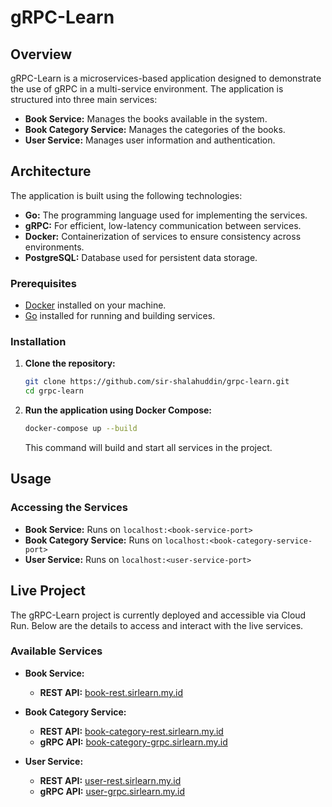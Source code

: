 # gRPC-Learn

## Overview

gRPC-Learn is a microservices-based application designed to demonstrate the use of gRPC in a multi-service environment. The application is structured into three main services:

- **Book Service:** Manages the books available in the system.
- **Book Category Service:** Manages the categories of the books.
- **User Service:** Manages user information and authentication.

## Architecture

The application is built using the following technologies:

- **Go:** The programming language used for implementing the services.
- **gRPC:** For efficient, low-latency communication between services.
- **Docker:** Containerization of services to ensure consistency across environments.
- **PostgreSQL:** Database used for persistent data storage.

### Prerequisites

- [Docker](https://www.docker.com/) installed on your machine.
- [Go](https://golang.org/) installed for running and building services.

### Installation

1. **Clone the repository:**

    ```bash
    git clone https://github.com/sir-shalahuddin/grpc-learn.git
    cd grpc-learn
    ```

2. **Run the application using Docker Compose:**

    ```bash
    docker-compose up --build
    ```

   This command will build and start all services in the project.

## Usage

### Accessing the Services

- **Book Service:** Runs on `localhost:<book-service-port>`
- **Book Category Service:** Runs on `localhost:<book-category-service-port>`
- **User Service:** Runs on `localhost:<user-service-port>`

## Live Project

The gRPC-Learn project is currently deployed and accessible via Cloud Run. Below are the details to access and interact with the live services.

### Available Services

- **Book Service:**  
  - **REST API:** [book-rest.sirlearn.my.id](http://book-rest.sirlearn.my.id)

- **Book Category Service:**  
  - **REST API:** [book-category-rest.sirlearn.my.id](http://book-category-rest.sirlearn.my.id)  
  - **gRPC API:** [book-category-grpc.sirlearn.my.id](http://book-category-grpc.sirlearn.my.id)

- **User Service:**  
  - **REST API:** [user-rest.sirlearn.my.id](http://user-rest.sirlearn.my.id)  
  - **gRPC API:** [user-grpc.sirlearn.my.id](http://user-grpc.sirlearn.my.id)
